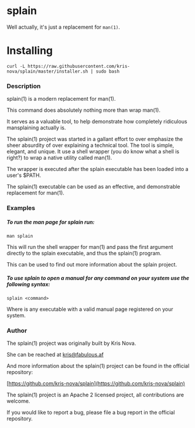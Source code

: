 # splain

Well actually, it's just a replacement for `man(1)`.

# Installing

```
curl -L https://raw.githubusercontent.com/kris-nova/splain/master/installer.sh | sudo bash
```

### Description

splain(1) is a modern replacement for man(1).

This command does absolutely nothing more than wrap man(1).

It serves as a valuable tool, to help demonstrate how completely
ridiculous mansplaining actually is.

The splain(1) project was started in a gallant effort to over emphasize
the sheer absurdity of over explaining a technical tool. The tool is simple,
elegant, and unique. It use a shell wrapper (you do know what a shell is right?)
to wrap a native utility called man(1).

The wrapper is executed after the splain executable has been loaded into a user's $PATH.

The splain(1) executable can be used as an effective, and demonstrable replacement for man(1).

### Examples

##### To run the man page for splain run:

```
man splain
```

This will run the shell wrapper for man(1) and pass the first argument directly to the splain executable,
and thus the splain(1) program.

This can be used to find out more information about the splain project.

##### To use splain to open a manual for any command on your system use the following syntax:

```
splain <command>
```

Where <command> is any executable with a valid manual page registered on your system.

### Author

The splain(1) project was originally built by Kris Nova.

She can be reached at [kris@fabulous.af](mailto:kris@fabulous.af)

And more information about the splain(1) project can be found in the official repository:

[https://github.com/kris-nova/splain](https://github.com/kris-nova/splain)

The splain(1) project is an Apache 2 licensed project, all contributions are welcome.

If you would like to report a bug, please file a bug report in the official repository.

